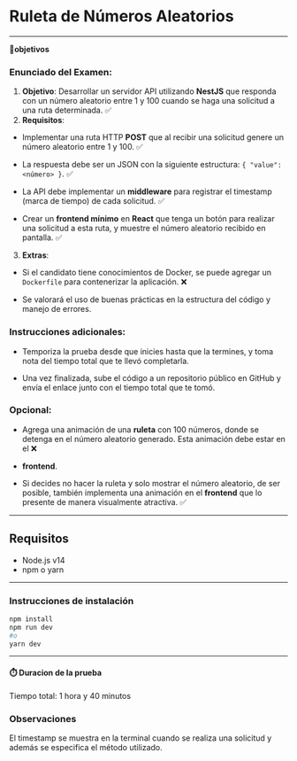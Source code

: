 # Ruleta de Números Aleatorios


---
**🎯objetivos**
### Enunciado del Examen:

1. **Objetivo**: Desarrollar un servidor API utilizando **NestJS** que responda con un número aleatorio entre 1 y 100 cuando se haga una solicitud a una ruta determinada. :white_check_mark:
2. **Requisitos**:
- Implementar una ruta HTTP **POST** que al recibir una solicitud genere un número aleatorio entre 1 y 100. :white_check_mark:

- La respuesta debe ser un JSON con la siguiente estructura: `{ "value": <número> }`. :white_check_mark:

- La API debe implementar un **middleware** para registrar el timestamp (marca de tiempo) de cada solicitud. :white_check_mark:

- Crear un **frontend mínimo** en **React** que tenga un botón para realizar una solicitud a esta ruta, y muestre el número aleatorio recibido en pantalla. :white_check_mark:
3. **Extras**:

- Si el candidato tiene conocimientos de Docker, se puede agregar un `Dockerfile` para contenerizar la aplicación. :x:

- Se valorará el uso de buenas prácticas en la estructura del código y manejo de errores. 

### Instrucciones adicionales:

- Temporiza la prueba desde que inicies hasta que la termines, y toma nota del tiempo total que te llevó completarla.

- Una vez finalizada, sube el código a un repositorio público en GitHub y envía el enlace junto con el tiempo total que te tomó.

### Opcional:
- Agrega una animación de una **ruleta** con 100 números, donde se detenga en el número aleatorio generado. Esta animación debe estar en el :x:
  
- **frontend**.

- Si decides no hacer la ruleta y solo mostrar el número aleatorio, de ser posible, también implementa una animación en el **frontend** que lo presente de manera visualmente atractiva. :white_check_mark:

---
## Requisitos

- Node.js v14
- npm o yarn
---
### Instrucciones de instalación 
```bash
npm install
npm run dev
#o
yarn dev
```
---
#### ⏱️ Duracion de la prueba

Tiempo total: 1 hora y 40 minutos

### Observaciones
El timestamp se muestra en la terminal cuando se realiza una solicitud y además se especifica el método utilizado.
